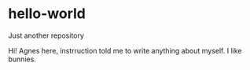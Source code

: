 # hello-world
Just another repository


Hi!
Agnes here, instrruction told me to write anything about myself.
I like bunnies.
